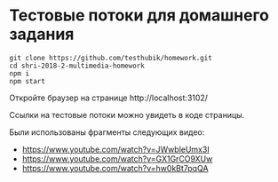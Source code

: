 # Тестовые потоки для домашнего задания

```shell
git clone https://github.com/testhubik/homework.git
cd shri-2018-2-multimedia-homework
npm i
npm start
```

Откройте браузер на странице http://localhost:3102/

Ссылки на тестовые потоки можно увидеть в коде страницы.

Были использованы фрагменты следующих видео:
* https://www.youtube.com/watch?v=JWwbleUmx3I
* https://www.youtube.com/watch?v=GX1GrCO9XUw
* https://www.youtube.com/watch?v=hw0kBt7pqQA

